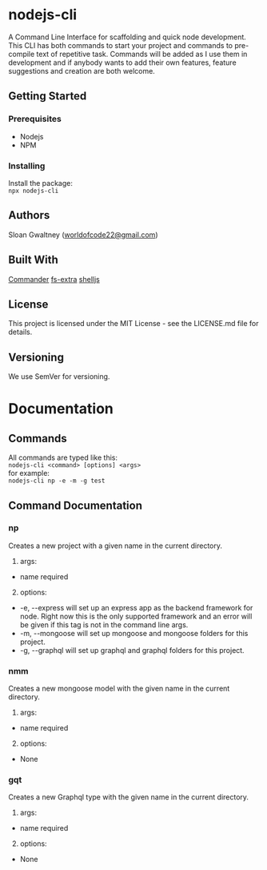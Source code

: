 # nodejs-cli
A Command Line Interface for scaffolding and quick node development. This CLI has both commands to start your project and commands to pre-compile text of repetitive task. Commands will be added as I use them in development and if anybody wants to add their own features, feature suggestions and creation are both welcome.
## Getting Started
### Prerequisites
* Nodejs
* NPM
### Installing
Install the package:   
``` npx nodejs-cli ```
## Authors
Sloan Gwaltney (worldofcode22@gmail.com)
## Built With
[Commander](https://www.npmjs.com/package/commander)
[fs-extra](https://www.npmjs.com/package/fs-extra)
[shelljs](https://www.npmjs.com/package/shelljs)
## License
This project is licensed under the MIT License - see the LICENSE.md file for details.
## Versioning
We use SemVer for versioning.

# Documentation
## Commands
All commands are typed like this:   
``` nodejs-cli <command> [options] <args> ```   
for example:   
``` nodejs-cli np -e -m -g test ```   
## Command Documentation
### np 
Creates a new project with a given name in the current directory.   
1. args:   
  * name required   
2. options:   
  * -e, --express will set up an express app as the backend framework for node. Right now this is the only supported framework and an   error will be given if this tag is not in the command line args.
  * -m, --mongoose will set up mongoose and mongoose folders for this project.
  * -g, --graphql will set up graphql and graphql folders for this project.
### nmm <name>
Creates a new mongoose model with the given name in the current directory.  
1. args:   
  * name required   
2. options:   
  * None
### gqt <name>
Creates a new Graphql type with the given name in the current directory.   
1. args:   
  * name required   
2. options:   
  * None
